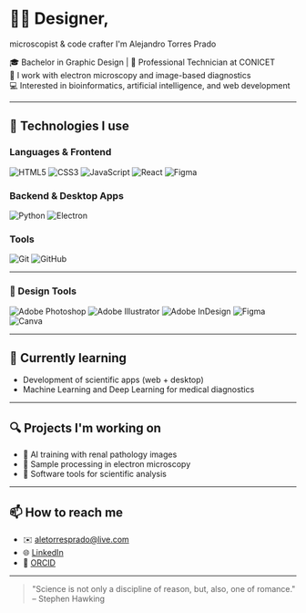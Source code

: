 # 🎨🧬 Designer, 
microscopist & code crafter 
I'm Alejandro Torres Prado


🎓 Bachelor in Graphic Design | 🧪 Professional Technician at CONICET  
🧬 I work with electron microscopy and image-based diagnostics  
💻 Interested in bioinformatics, artificial intelligence, and web development

---

## 🚀 Technologies I use

### Languages & Frontend

![HTML5](https://img.shields.io/badge/HTML5-E34F26?style=for-the-badge&logo=html5&logoColor=white)
![CSS3](https://img.shields.io/badge/CSS3-1572B6?style=for-the-badge&logo=css3&logoColor=white)
![JavaScript](https://img.shields.io/badge/JavaScript-F7DF1E?style=for-the-badge&logo=javascript&logoColor=black)
![React](https://img.shields.io/badge/React-20232A?style=for-the-badge&logo=react&logoColor=61DAFB)
![Figma](https://img.shields.io/badge/Figma-F24E1E?style=for-the-badge&logo=figma&logoColor=white)

### Backend & Desktop Apps

![Python](https://img.shields.io/badge/Python-3776AB?style=for-the-badge&logo=python&logoColor=white)
![Electron](https://img.shields.io/badge/Electron-191970?style=for-the-badge&logo=electron&logoColor=white)

### Tools

![Git](https://img.shields.io/badge/Git-F05032?style=for-the-badge&logo=git&logoColor=white)
![GitHub](https://img.shields.io/badge/GitHub-181717?style=for-the-badge&logo=github&logoColor=white)

---
### 🎨 Design Tools

![Adobe Photoshop](https://img.shields.io/badge/Adobe%20Photoshop-31A8FF?style=for-the-badge&logo=Adobe%20Photoshop&logoColor=white)
![Adobe Illustrator](https://img.shields.io/badge/Adobe%20Illustrator-FF9A00?style=for-the-badge&logo=Adobe%20Illustrator&logoColor=white)
![Adobe InDesign](https://img.shields.io/badge/Adobe%20InDesign-FF3366?style=for-the-badge&logo=Adobe%20InDesign&logoColor=white)
![Figma](https://img.shields.io/badge/Figma-F24E1E?style=for-the-badge&logo=figma&logoColor=white)
![Canva](https://img.shields.io/badge/Canva-00C4CC?style=for-the-badge&logo=Canva&logoColor=white)

---
## 🧠 Currently learning

- Development of scientific apps (web + desktop)
- Machine Learning and Deep Learning for medical diagnostics

---

## 🔍 Projects I'm working on

- 🔬 AI training with renal pathology images  
- 🧪 Sample processing in electron microscopy  
- 🧰 Software tools for scientific analysis

---

## 📫 How to reach me

- ✉️ [aletorresprado@live.com](mailto:aletorresprado@live.com)
- 🌐 [LinkedIn](https://www.linkedin.com/in/alejandro-torres-prado)
- 🧠 [ORCID](https://orcid.org/0009-0004-9084-0771)

---

> "Science is not only a discipline of reason, but, also, one of romance." – Stephen Hawking
